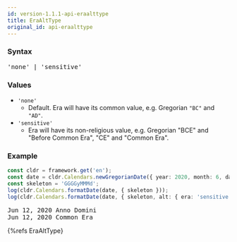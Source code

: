 ```yaml
---
id: version-1.1.1-api-eraalttype
title: EraAltType
original_id: api-eraalttype
---
```


### Syntax

<pre class="syntax">
'none' | 'sensitive'
</pre>

### Values

- `'none'`
  - Default. Era will have its common value, e.g. Gregorian `"BC"` and `"AD"`.
- `'sensitive'`
  - Era will have its non-religious value, e.g. Gregorian "BCE" and "Before Common Era", "CE" and "Common Era".

### Example

```typescript
const cldr = framework.get('en');
const date = cldr.Calendars.newGregorianDate({ year: 2020, month: 6, day: 12 });
const skeleton = 'GGGGyMMMd';
log(cldr.Calendars.formatDate(date, { skeleton }));
log(cldr.Calendars.formatDate(date, { skeleton, alt: { era: 'sensitive' } }));
```
<pre class="output">
Jun 12, 2020 Anno Domini
Jun 12, 2020 Common Era
</pre>


{%refs EraAltType}
